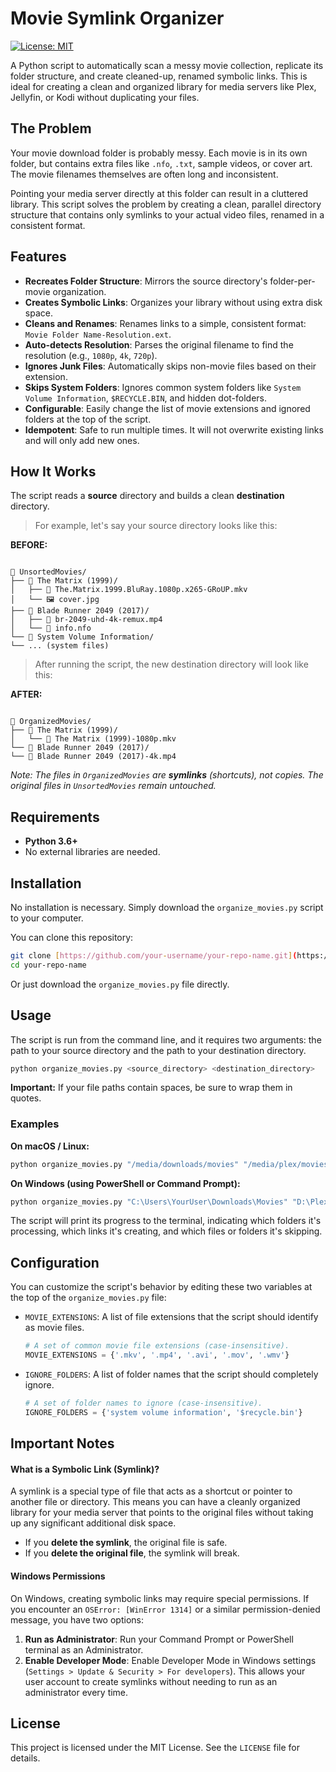 # Movie Symlink Organizer

[![License: MIT](https://img.shields.io/badge/License-MIT-yellow.svg)](https://opensource.org/licenses/MIT)

A Python script to automatically scan a messy movie collection, replicate its folder structure, and create cleaned-up, renamed symbolic links. This is ideal for creating a clean and organized library for media servers like Plex, Jellyfin, or Kodi without duplicating your files.

## The Problem

Your movie download folder is probably messy. Each movie is in its own folder, but contains extra files like `.nfo`, `.txt`, sample videos, or cover art. The movie filenames themselves are often long and inconsistent.

Pointing your media server directly at this folder can result in a cluttered library. This script solves the problem by creating a clean, parallel directory structure that contains only symlinks to your actual video files, renamed in a consistent format.

## Features

-   **Recreates Folder Structure**: Mirrors the source directory's folder-per-movie organization.
-   **Creates Symbolic Links**: Organizes your library without using extra disk space.
-   **Cleans and Renames**: Renames links to a simple, consistent format: `Movie Folder Name-Resolution.ext`.
-   **Auto-detects Resolution**: Parses the original filename to find the resolution (e.g., `1080p`, `4k`, `720p`).
-   **Ignores Junk Files**: Automatically skips non-movie files based on their extension.
-   **Skips System Folders**: Ignores common system folders like `System Volume Information`, `$RECYCLE.BIN`, and hidden dot-folders.
-   **Configurable**: Easily change the list of movie extensions and ignored folders at the top of the script.
-   **Idempotent**: Safe to run multiple times. It will not overwrite existing links and will only add new ones.

## How It Works

The script reads a **source** directory and builds a clean **destination** directory.

> For example, let's say your source directory looks like this:

**BEFORE:**
```

📁 UnsortedMovies/
├── 📁 The Matrix (1999)/
│   ├── 📄 The.Matrix.1999.BluRay.1080p.x265-GRoUP.mkv
│   └── 🖼️ cover.jpg
├── 📁 Blade Runner 2049 (2017)/
│   ├── 📄 br-2049-uhd-4k-remux.mp4
│   └── 📄 info.nfo
└── 📁 System Volume Information/
└── ... (system files)

```

> After running the script, the new destination directory will look like this:

**AFTER:**
```

📁 OrganizedMovies/
├── 📁 The Matrix (1999)/
│   └── 🔗 The Matrix (1999)-1080p.mkv
└── 📁 Blade Runner 2049 (2017)/
└── 🔗 Blade Runner 2049 (2017)-4k.mp4

````
*Note: The files in `OrganizedMovies` are **symlinks** (shortcuts), not copies. The original files in `UnsortedMovies` remain untouched.*

## Requirements

-   **Python 3.6+**
-   No external libraries are needed.

## Installation

No installation is necessary. Simply download the `organize_movies.py` script to your computer.

You can clone this repository:
```bash
git clone [https://github.com/your-username/your-repo-name.git](https://github.com/your-username/your-repo-name.git)
cd your-repo-name
````

Or just download the `organize_movies.py` file directly.

## Usage

The script is run from the command line, and it requires two arguments: the path to your source directory and the path to your destination directory.

```bash
python organize_movies.py <source_directory> <destination_directory>
```

**Important:** If your file paths contain spaces, be sure to wrap them in quotes.

### Examples

**On macOS / Linux:**

```bash
python organize_movies.py "/media/downloads/movies" "/media/plex/movies"
```

**On Windows (using PowerShell or Command Prompt):**

```bash
python organize_movies.py "C:\Users\YourUser\Downloads\Movies" "D:\Plex Library\Movies"
```

The script will print its progress to the terminal, indicating which folders it's processing, which links it's creating, and which files or folders it's skipping.

## Configuration

You can customize the script's behavior by editing these two variables at the top of the `organize_movies.py` file:

  - `MOVIE_EXTENSIONS`: A list of file extensions that the script should identify as movie files.

    ```python
    # A set of common movie file extensions (case-insensitive).
    MOVIE_EXTENSIONS = {'.mkv', '.mp4', '.avi', '.mov', '.wmv'}
    ```

  - `IGNORE_FOLDERS`: A list of folder names that the script should completely ignore.

    ```python
    # A set of folder names to ignore (case-insensitive).
    IGNORE_FOLDERS = {'system volume information', '$recycle.bin'}
    ```

## Important Notes

#### What is a Symbolic Link (Symlink)?

A symlink is a special type of file that acts as a shortcut or pointer to another file or directory. This means you can have a cleanly organized library for your media server that points to the original files without taking up any significant additional disk space.

  - If you **delete the symlink**, the original file is safe.
  - If you **delete the original file**, the symlink will break.

#### Windows Permissions

On Windows, creating symbolic links may require special permissions. If you encounter an `OSError: [WinError 1314]` or a similar permission-denied message, you have two options:

1.  **Run as Administrator**: Run your Command Prompt or PowerShell terminal as an Administrator.
2.  **Enable Developer Mode**: Enable Developer Mode in Windows settings (`Settings > Update & Security > For developers`). This allows your user account to create symlinks without needing to run as an administrator every time.

## License

This project is licensed under the MIT License. See the `LICENSE` file for details.

```
